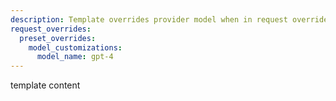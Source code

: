 ```yaml
---
description: Template overrides provider model when in request overrides
request_overrides:
  preset_overrides:
    model_customizations:
      model_name: gpt-4
---
```


template content
